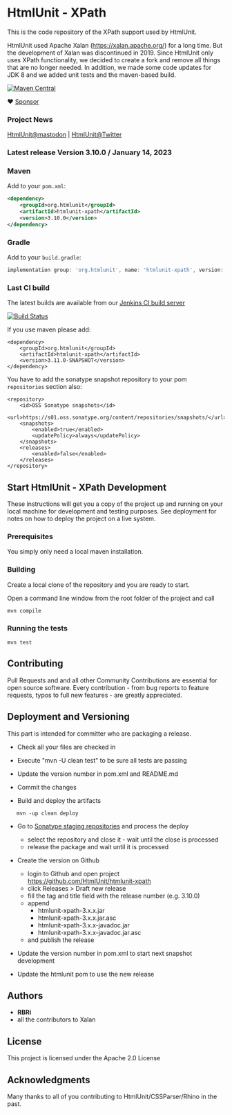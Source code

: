 # HtmlUnit - XPath

This is the code repository of the XPath support used by HtmlUnit.

HtmlUnit used Apache Xalan (https://xalan.apache.org/) for a long time. But the development of Xalan
was discontinued in 2019. Since HtmlUnit only uses XPath functionality, we decided to create a fork
and remove all things that are no longer needed. In addition, we made some code updates for JDK 8 
and we added unit tests and the maven-based build.

[![Maven Central](https://maven-badges.herokuapp.com/maven-central/org.htmlunit/htmlunit-xpath/badge.svg)](https://maven-badges.herokuapp.com/maven-central/org.htmlunit/htmlunit-xpath)

:heart: [Sponsor](https://github.com/sponsors/rbri)

### Project News

[HtmlUnit@mastodon][4] | [HtmlUnit@Twitter][3]

### Latest release Version 3.10.0 / January 14, 2023

### Maven

Add to your `pom.xml`:

```xml
<dependency>
    <groupId>org.htmlunit</groupId>
    <artifactId>htmlunit-xpath</artifactId>
    <version>3.10.0</version>
</dependency>
```

### Gradle

Add to your `build.gradle`:

```groovy
implementation group: 'org.htmlunit', name: 'htmlunit-xpath', version: '3.10.0'
```

### Last CI build
The latest builds are available from our
[Jenkins CI build server][2]

[![Build Status](https://jenkins.wetator.org/buildStatus/icon?job=HtmlUnit+-+XPath)](https://jenkins.wetator.org/job/HtmlUnit%20-%20XPath/)

If you use maven please add:

    <dependency>
        <groupId>org.htmlunit</groupId>
        <artifactId>htmlunit-xpath</artifactId>
        <version>3.11.0-SNAPSHOT</version>
    </dependency>

You have to add the sonatype snapshot repository to your pom `repositories` section also:

    <repository>
        <id>OSS Sonatype snapshots</id>
        <url>https://s01.oss.sonatype.org/content/repositories/snapshots/</url>
        <snapshots>
            <enabled>true</enabled>
            <updatePolicy>always</updatePolicy>
        </snapshots>
        <releases>
            <enabled>false</enabled>
        </releases>
    </repository>


## Start HtmlUnit - XPath Development

These instructions will get you a copy of the project up and running on your local machine for development and testing purposes.
See deployment for notes on how to deploy the project on a live system.

### Prerequisites

You simply only need a local maven installation.


### Building

Create a local clone of the repository and you are ready to start.

Open a command line window from the root folder of the project and call

```
mvn compile
```

### Running the tests

```
mvn test
```

## Contributing

Pull Requests and and all other Community Contributions are essential for open source software.
Every contribution - from bug reports to feature requests, typos to full new features - are greatly appreciated.

## Deployment and Versioning

This part is intended for committer who are packaging a release.

* Check all your files are checked in
* Execute "mvn -U clean test" to be sure all tests are passing
* Update the version number in pom.xml and README.md
* Commit the changes


* Build and deploy the artifacts 

```
   mvn -up clean deploy
```

* Go to [Sonatype staging repositories](https://s01.oss.sonatype.org/index.html#stagingRepositories) and process the deploy
  - select the repository and close it - wait until the close is processed
  - release the package and wait until it is processed

* Create the version on Github
    * login to Github and open project https://github.com/HtmlUnit/htmlunit-xpath
    * click Releases > Draft new release
    * fill the tag and title field with the release number (e.g. 3.10.0)
    * append 
        * htmlunit-xpath-3.x.x.jar
        * htmlunit-xpath-3.x.x.jar.asc 
        * htmlunit-xpath-3.x.x-javadoc.jar
        * htmlunit-xpath-3.x.x-javadoc.jar.asc
    * and publish the release 

* Update the version number in pom.xml to start next snapshot development
* Update the htmlunit pom to use the new release

## Authors

* **RBRi**
* all the contributors to Xalan

## License

This project is licensed under the Apache 2.0 License

## Acknowledgments

Many thanks to all of you contributing to HtmlUnit/CSSParser/Rhino in the past.


[2]: https://jenkins.wetator.org/job/HtmlUnit%20-%20XPath/ "HtmlUnit - XPath CI"
[3]: https://twitter.com/HtmlUnit "https://twitter.com/HtmlUnit"
[4]: https://fosstodon.org/@HtmlUnit